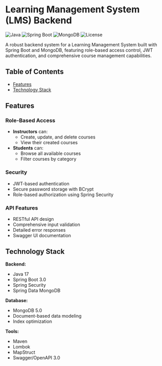 # Learning Management System (LMS) Backend

![Java](https://img.shields.io/badge/Java-17-red?logo=java)
![Spring Boot](https://img.shields.io/badge/Spring_Boot-3.0-green?logo=spring)
![MongoDB](https://img.shields.io/badge/MongoDB-5.0-blue?logo=mongodb)
![License](https://img.shields.io/badge/License-MIT-blue)

A robust backend system for a Learning Management System built with Spring Boot and MongoDB, featuring role-based access control, JWT authentication, and comprehensive course management capabilities.

## Table of Contents
- [Features](#features)
- [Technology Stack](#technology-stack)

## Features

### Role-Based Access
- **Instructors** can:
  - Create, update, and delete courses
  - View their created courses
- **Students** can:
  - Browse all available courses
  - Filter courses by category

### Security
- JWT-based authentication
- Secure password storage with BCrypt
- Role-based authorization using Spring Security

### API Features
- RESTful API design
- Comprehensive input validation
- Detailed error responses
- Swagger UI documentation

## Technology Stack

**Backend:**
- Java 17
- Spring Boot 3.0
- Spring Security
- Spring Data MongoDB

**Database:**
- MongoDB 5.0
- Document-based data modeling
- Index optimization

**Tools:**
- Maven
- Lombok
- MapStruct
- Swagger/OpenAPI 3.0
